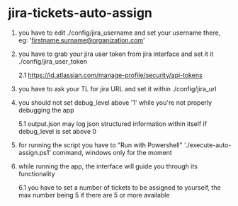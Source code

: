 # jira-tickets-auto-assign

1. you have to edit ./config/jira_username and set your username there, eg: 'firstname.surname@organization.com'

2. you have to grab your jira user token from jira interface and set it it ./config/jira_user_token

    2.1 https://id.atlassian.com/manage-profile/security/api-tokens

4. you have to ask your TL for jira URL and set it within ./config/jira_url

5. you should not set debug_level above '1' while you're not properly debugging the app

    5.1 output.json may log json structured information within itself if debug_level is set above 0

5. for running the script you have to "Run with Powershell" './execute-auto-assign.ps1' command, windows only for the moment

6. while running the app, the interface will guide you through its functionality

    6.1 you have to set a number of tickets to be assigned to yourself, the max number being 5 if there are 5 or more available